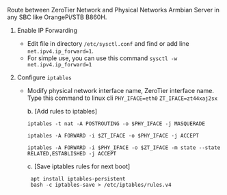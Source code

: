 Route between ZeroTier Network and Physical Networks Armbian Server in any SBC like OrangePi/STB B860H.

1. Enable IP Forwarding
   - Edit file in directory `/etc/sysctl.conf` and find or add line `net.ipv4.ip_forward=1`.
   - For simple use, you can use this command `sysctl -w net.ipv4.ip_forward=1`

2. Configure `iptables`
   - Modify physical network interface name, ZeroTier interface name. Type this command to linux cli
     `PHY_IFACE=eth0`
     `ZT_IFACE=zt44xaj2sx`

     b. [Add rules to iptables]

         iptables -t nat -A POSTROUTING -o $PHY_IFACE -j MASQUERADE

         iptables -A FORWARD -i $ZT_IFACE -o $PHY_IFACE -j ACCEPT

         iptables -A FORWARD -i $PHY_IFACE -o $ZT_IFACE -m state --state RELATED,ESTABLISHED -j ACCEPT

      c. [Save iptables rules for next boot]

          apt install iptables-persistent
          bash -c iptables-save > /etc/iptables/rules.v4
